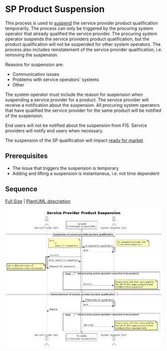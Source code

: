 # SP Product Suspension

This process is used to [suspend](../concepts/suspension.md) the service provider product qualification temporarily. The process can only be triggered by the procuring system operator that already qualified the service provider. The procuring system operator suspends the service providers product qualification, but the product qualification will not be suspended for other system operators. The process also includes reinstatement of the service provider qualification, i.e. removing the suspension. 

Reasons for suspension are:
* Communication issues
* Problems with service operators' systems
* Other

The system operator must include the reason for suspension when suspending a service provider for a product. The service provider will receive a notification about the suspension. 
All procuring system operators that have qualified the service provider for the same product will be notified of the suspension.

<!--Other communication between service provider and system operator will happen outside of FIS. -->
End users will not be notified about the suspension from FIS. Service providers will notify end users when necessary. 

The suspension of the SP qualification will impact
[ready for market](https://elhub.github.io/flex-information-system/concepts/ready-for-market/).

## Prerequisites

* The issue that triggers the suspension is temporary
* Adding and lifting a suspension is instantaneus, i.e. not time dependent

## Sequence

[Full Size](../diagrams/service_provider_product_suspension.png) |
[PlantUML description](../diagrams/service_provider_product_suspension.plantuml)

![Service Provider contract and termination](../diagrams/service_provider_product_suspension.png)
